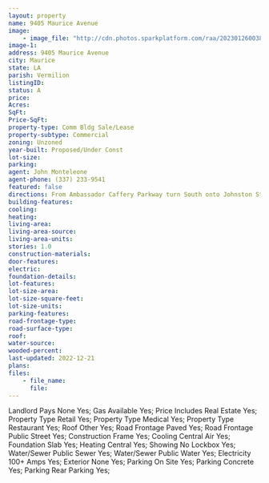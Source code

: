 ```yaml
---
layout: property
name: 9405 Maurice Avenue
image:
    - image_file: "http://cdn.photos.sparkplatform.com/raa/20230126003832047000000000.jpg"
image-1:
address: 9405 Maurice Avenue
city: Maurice
state: LA
parish: Vermilion
listingID: 
status: A
price: 
Acres: 
SqFt: 
Price-SqFt: 
property-type: Comm Bldg Sale/Lease
property-subtype: Commercial
zoning: Unzoned
year-built: Proposed/Under Const
lot-size: 
parking: 
agent: John Monteleone
agent-phone: (337) 233-9541
featured: false
directions: From Ambassador Caffery Parkway turn South onto Johnston Street (Hwy 167) to Maurice. Johnston Street becomes Maurice Ave in Maurice. Village Station is located on the corner of Maurice Ave (US Hwy 167) at Milton Road (LA Hwy 92)
building-features: 
cooling: 
heating: 
living-area: 
living-area-source: 
living-area-units: 
stories: 1.0
construction-materials: 
door-features: 
electric: 
foundation-details: 
lot-features: 
lot-size-area: 
lot-size-square-feet: 
lot-size-units: 
parking-features: 
road-frontage-type: 
road-surface-type: 
roof: 
water-source: 
wooded-percent: 
last-updated: 2022-12-21
plans: 
files:
    - file_name:
      file:
---
```

Landlord Pays	None	Yes;
Gas	Available	Yes;
Price Includes	Real Estate	Yes;
Property Type	Retail	Yes;
Property Type	Medical	Yes;
Property Type	Restaurant	Yes;
Roof	Other	Yes;
Road Frontage	Paved	Yes;
Road Frontage	Public Street	Yes;
Construction	Frame	Yes;
Cooling	Central Air	Yes;
Foundation	Slab	Yes;
Heating	Central	Yes;
Showing	No Lockbox	Yes;
Water/Sewer	Public Sewer	Yes;
Water/Sewer	Public Water	Yes;
Electricity	100+ Amps	Yes;
Exterior	None	Yes;
Parking	On Site	Yes;
Parking	Concrete	Yes;
Parking	Rear Parking	Yes;

